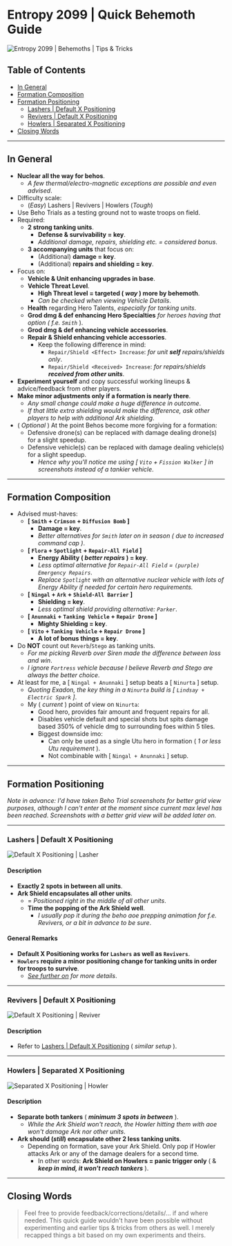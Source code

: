 # Entropy 2099 | Quick Behemoth Guide

![Entropy 2099 | Behemoths | Tips & Tricks](https://github.com/KimDebroye/Entropy2099/blob/main/Assets/Beho%20Guide/Behemoths.png)

## Table of Contents
- [In General](#in-general)
- [Formation Composition](#formation-composition)
- [Formation Positioning](#formation-positioning)
  * [Lashers | Default X Positioning](#lashers--default-x-positioning)
  * [Revivers | Default X Positioning](#revivers--default-x-positioning)
  * [Howlers | Separated X Positioning](#howlers--separated-x-positioning)
- [Closing Words](#closing-words)

---

## In General
- **Nuclear all the way for behos**.
  * *A few thermal/electro-magnetic exceptions are possible and even advised*.
- Difficulty scale:
  * (*Easy*) Lashers | Revivers | Howlers  (*Tough*)
- Use Beho Trials as a testing ground not to waste troops on field.
- Required:
  * **2 strong tanking units**.
    * **Defense & survivability = key**.
    * *Additional damage, repairs, shielding etc. = considered bonus*.
  * **3 accompanying units** that focus on:
    * (Additional) **damage = key**.
    * (Additional) **repairs and shielding = key**.
- Focus on:
  * **Vehicle & Unit enhancing upgrades in base**.
  * **Vehicle Threat Level**.
    * **High Threat level = targeted ( *way* ) more by behemoth**.
    * *Can be checked when viewing Vehicle Details*.
  * **Health** regarding Hero Talents, *especially for tanking units*.
  * **Grod dmg & def enhancing Hero Specialties** *for heroes having that option ( f.e. `Smith`* ).
  * **Grod dmg & def enhancing vehicle accessories**.
  * **Repair & Shield enhancing vehicle accessories**.
    * Keep the following difference in mind:
      * `Repair/Shield <Effect> Increase`: *for unit **self** repairs/shields only*.
      * `Repair/Shield <Received> Increase`: *for repairs/shields **received from other units***.
- **Experiment yourself** and copy successful working lineups & advice/feedback from other players.
- **Make minor adjustments only if a formation is nearly there**.
  * *Any small change could make a huge difference in outcome*.
  * *If that little extra shielding would make the difference, ask other players to help with additional Ark shielding*.
- ( *Optional* ) At the point Behos become more forgiving for a formation:
  * Defensive drone(s) can be replaced with damage dealing drone(s) for a slight speedup.
  * Defensive vehicle(s) can be replaced with damage dealing vehicle(s) for a slight speedup.
    * *Hence why you'll notice me using [ `Vito` + `Fission Walker` ] in screenshots instead of a tankier vehicle*.

---

## Formation Composition
- Advised must-haves:
  * **[ `Smith` + `Crimson` + `Diffusion Bomb` ]**
    * **Damage = key**.
    * *Better alternatives for `Smith` later on in season ( due to increased command cap )*.
  * **[ `Flora` + `Spotlight` + `Repair-All Field` ]**
    * **Energy Ability ( *better repairs* ) = key**.
    * *Less optimal alternative for `Repair-All Field` = `(purple) Emergency Repairs`*.
    * *Replace `Spotlight` with an alternative nuclear vehicle with lots of Energy Ability if needed for certain hero requirements.*
  * **[ `Ningal` + `Ark` + `Shield-All Barrier` ]**
    * **Shielding = key**.
    * *Less optimal shield providing alternative: `Parker`*.
  * **[ `Anunnaki` + `Tanking Vehicle` + `Repair Drone` ]**
    * **Mighty Shielding = key**.
  * **[ `Vito` + `Tanking Vehicle` + `Repair Drone` ]**
    * **A lot of bonus things = key**.
- Do **NOT** count out `Reverb`/`Stego` as tanking units.
  * *For me picking Reverb over Siren made the difference between loss and win*.
  * *I ignore `Fortress` vehicle because I believe Reverb and Stego are always the better choice*.
- At least for me, a [ `Ningal + Anunnaki` ] setup beats a [ `Ninurta` ] setup.
  * *Quoting Exadon, the key thing in a `Ninurta` build is [ `Lindsay + Electric Spark` ]*.
  * My ( *current* ) point of view on `Ninurta`:
    - Good hero, provides fair amount and frequent repairs for all.
    - Disables vehicle default and special shots but spits damage based 350% of vehicle dmg to surrounding foes within 5 tiles.
    - Biggest downside imo:
      * Can only be used as a single Utu hero in formation ( *1 or less Utu requirement* ).
      * Not combinable with [ `Ningal + Anunnaki` ] setup.

---

## Formation Positioning

*Note in advance: I'd have taken Beho Trial screenshots for better grid view purposes, although I can't enter at the moment since current max level has been reached*. *Screenshots with a better grid view will be added later on.*

---

### Lashers | Default X Positioning

![Default X Positioning \| Lasher](https://github.com/KimDebroye/Entropy2099/blob/main/Assets/Beho%20Guide/Default%20X%20Positioning%20-%20Lasher.png)

#### **Description**
- **Exactly 2 spots in between all units**.
- **Ark Shield encapsulates all other units**.
  * = *Positioned right in the middle of all other units*.
  * **Time the popping of the Ark Shield well**.
    * *I usually pop it during the beho aoe prepping animation for f.e. Revivers, or a bit in advance to be sure*.
#### **General Remarks**
- **Default X Positioning works for `Lashers` as well as `Revivers`**.
- **`Howlers` require a minor positioning change for tanking units in order for troops to survive**.
  * *[See further on](#howlers--separated-x-positioning) for more details*.

---

### Revivers | Default X Positioning

![Default X Positioning \| Reviver](https://github.com/KimDebroye/Entropy2099/blob/main/Assets/Beho%20Guide/Default%20X%20Positioning%20-%20Reviver.png)

#### **Description**
- Refer to [Lashers \| Default X Positioning](#lashers--default-x-positioning) ( *similar setup* ).

---

### Howlers | Separated X Positioning

![Separated X Positioning \| Howler](https://github.com/KimDebroye/Entropy2099/blob/main/Assets/Beho%20Guide/Separated%20X%20Positioning%20-%20Howler.png)

#### **Description**
- **Separate both tankers** ( ***minimum 3 spots in between*** ).
  * *While the Ark Shield won't reach, the Howler hitting them with aoe won't damage Ark nor other units*.
- **Ark should (*still*) encapsulate other 2 less tanking units**.
  * Depending on formation, save your Ark Shield. Only pop if Howler attacks Ark or any of the damage dealers for a second time.
    * In other words: **Ark Shield on Howlers = panic trigger only** ( & ***keep in mind, it won't reach tankers*** ).

---

## Closing Words
> Feel free to provide feedback/corrections/details/... if and where needed.
> This quick guide wouldn't have been possible without experimenting and earlier tips & tricks from others as well.
> I merely recapped things a bit based on my own experiments and theirs.
